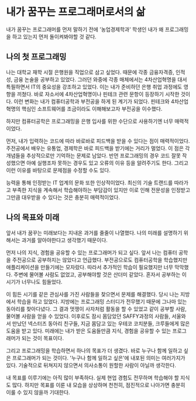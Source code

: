 # 내가 꿈꾸는 프로그래머로서의 삶

내가 꿈꾸는 프로그래머를 먼저 말하기 전에 '농업경제학과' 학생인 내가 왜 프로그래밍을 하고 있는지 먼저 돌이켜봐야할 것 같다.

## 나의 첫 프로그래밍

나는 대학교 재학 시절 은행원을 직업으로 삼고 싶었다. 때문에 각종 금융자격증, 인적성, 금융 논술을 공부하고 있었다. 그러던 와중에 각종 매체에서는 4차산업혁명을 대서특필하면서 IT의 중요성을 강조하고 있었다. 이는 내가 준비하던 은행 취업 과정에도 영향을 끼쳤다. 바로 자소서에 4차산업혁명이나 핀테크 관련 문항이 등장하기 시작한 것이다. 이런 변화는 내가 컴퓨터공학과 부전공을 하게 된 계기가 되었다. 핀테크와 4차산업혁명의 핵심인 소프트웨어를 조금이라도 이해해보고자 부전공을 이수했다.

하지만 컴퓨터공학은 프로그래밍을 은행 입사를 위한 수단으로 사용하기엔 너무 매력적이었다.

먼저, 내가 입력하는 코드에 따라 바로바로 피드백을 받을 수 있다는 점이 매력적이었다. 주전공에서 배우는 유통업, 경제학은 바로 피드백을 받기에는 거리가 멀었다. 이 점은 각 개념들을 추상적으로만 기억하는 문제로 남았다. 반먼 프로그래밍의 경우 코드 잘못 작성했으면 아예 실행조차 못하는 경우도 있고 오류의 이유 등을 알려주기도 한다. 그리고 이런 이유를 바탕으로 문제점을 수정할 수도 있다.

능력을 통해 인정받는 IT 업계의 문화 또한 인상적이었다. 최신의 기술 트랜드를 따라가고 부족한 지식을 계속해서 학습해야하는 부담감이 있지만 이로 인해 전문성을 인정받고 그만큼 대우받을 수 있다는 것은 충분히 매력적이었다.

## 나의 목표와 미래

앞서 내가 꿈꾸는 미래보다는 지내온 과거를 줄줄이 나열했다. 나의 미래를 설명하기 위해서는 과거를 알아야한다고 생각했기 때문이다.

먼저 나의 지식, 경험을 공유할 수 있는 프로그래머가 되고 싶다. 앞서 나는 컴퓨터 공학을 주전공으로 공부하지는 않았다고 언급했다. 부전공으로도 컴퓨터공학을 학습했지만 애플리케이션을 만들기에는 모자랐다.
따라서 추가적인 학습이 필요했지만 너무 막막했다. 주변에 물어볼 사람도 없었고, 공부해야할 것은 산더미 같았다. 혼자서 공부하는 이 시기가 너무나도 힘들었다.

이 힘든 시기를 같은 관심사를 가진 사람들을 찾으면서 문제를 해결했다. 당시 나는 지방에서 학습을 하고 있었다. 지방에는 프로그래밍 스터디가 전무했기 때문에 그나마 있는 동아리를 찾아다녔다. 그 결과 멋쟁이 사자처럼 활동을 할 수 있었고 같이 공부할 사람, 물어볼 사람을 얻을 수 있었다. 이후로도 잠시 몸담았던 SAFFY과정의 사람들, 서울와서 만났던 넥스터즈 동아리 친구들, 지금 몸담고 있는 우테코 코치분들, 크루들에게 많은 도움을 받고 있다. 미래에는 내가 받은 도움들만큼 지식, 경험을 공유할 수 있는 프로그래머가 되는 것이 목표이다.

그리고 프로그래밍을 학습하면서 하나의 목표가 더 생겼다. 바로 누구나 함께 일하고 싶은 프로그래머가 되는 것이다. '누구나 함께 일하고 싶은'에 내포된 의미는 여러가지가 있다. 기술적으로 뒤쳐지지 않으면서 의사소통이 원할한 사람이 아닐까 생각한다.

내 목표를 이루기에는 아직 많이 부족하다. 실제 현업 경험도 전무하며 학습해야 할 지식도 많다. 하지만 목표를 이룬 내 모습을 상상하며 천천히, 점진적으로 나아가면 충분히 이룰 수 있지 않을까 기대한다.
